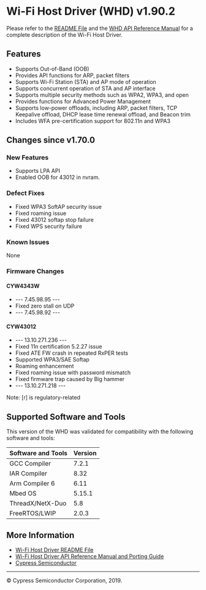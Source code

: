 # Wi-Fi Host Driver (WHD)  v1.90.2
Please refer to the [README File](./README.md) and the [WHD API Reference Manual](https://cypresssemiconductorco.github.io/wifi-host-driver/API/index.html) for a complete description of the Wi-Fi Host Driver.

## Features
* Supports Out-of-Band (OOB)
* Provides API functions for ARP, packet filters
* Supports Wi-Fi Station (STA) and AP mode of operation
* Supports concurrent operation of STA and AP interface
* Supports multiple security methods such as WPA2, WPA3, and open
* Provides functions for Advanced Power Management
* Supports low-power offloads, including ARP, packet filters, TCP Keepalive offload, DHCP lease time renewal offload, and Beacon trim
* Includes WFA pre-certification support for 802.11n and WPA3

## Changes since v1.70.0
### New Features
* Supports LPA API
* Enabled OOB for 43012 in nvram.

### Defect Fixes
* Fixed WPA3 SoftAP security issue
* Fixed roaming issue
* Fixed 43012 softap stop failure
* Fixed WPS security failure

### Known Issues
None

### Firmware Changes
#### CYW4343W
* --- 7.45.98.95 ---
* Fixed zero stall on UDP
* --- 7.45.98.92 ---

#### CYW43012
* --- 13.10.271.236 ---
* Fixed 11n certification 5.2.27 issue
* Fixed ATE FW crash in repeated RxPER tests
* Supported WPA3/SAE Softap
* Roaming enhancement
* Fixed roaming issue with password mismatch
* Fixed firmware trap caused by Big hammer
* --- 13.10.271.218 ---

Note: [r] is regulatory-related

## Supported Software and Tools
This version of the WHD was validated for compatibility with the following software and tools:

| Software and Tools                                      | Version      |
| :---                                                    | :----        |
| GCC Compiler                                            | 7.2.1        |
| IAR Compiler                                            | 8.32         |
| Arm Compiler 6                                          | 6.11         |
| Mbed OS                                                 | 5.15.1       |
| ThreadX/NetX-Duo                                        | 5.8          |
| FreeRTOS/LWIP                                           | 2.0.3        |


## More Information
* [Wi-Fi Host Driver README File](./README.md)
* [Wi-Fi Host Driver API Reference Manual and Porting Guide](https://cypresssemiconductorco.github.io/wifi-host-driver/API/index.html)
* [Cypress Semiconductor](http://www.cypress.com)

---
© Cypress Semiconductor Corporation, 2019.
